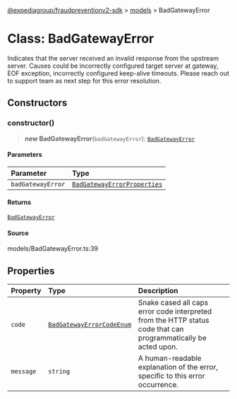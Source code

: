 [@expediagroup/fraudpreventionv2-sdk](../../index.md) > [models](../index.md) > BadGatewayError

# Class: BadGatewayError

Indicates that the server received an invalid response from the upstream server. Causes could be incorrectly configured target server at gateway, EOF exception, incorrectly configured keep-alive timeouts. Please reach out to support team as next step for this error resolution.

## Constructors

### constructor()

> **new BadGatewayError**(`badGatewayError`): [`BadGatewayError`](class.BadGatewayError.md)

#### Parameters

| Parameter         | Type                                                                                |
| :---------------- | :---------------------------------------------------------------------------------- |
| `badGatewayError` | [`BadGatewayErrorProperties`](../interfaces/interface.BadGatewayErrorProperties.md) |

#### Returns

[`BadGatewayError`](class.BadGatewayError.md)

#### Source

models/BadGatewayError.ts:39

## Properties

| Property  | Type                                                                               | Description                                                                                                    |
| :-------- | :--------------------------------------------------------------------------------- | :------------------------------------------------------------------------------------------------------------- |
| `code`    | [`BadGatewayErrorCodeEnum`](../type-aliases/type-alias.BadGatewayErrorCodeEnum.md) | Snake cased all caps error code interpreted from the HTTP status code that can programmatically be acted upon. |
| `message` | `string`                                                                           | A human-readable explanation of the error, specific to this error occurrence.                                  |
